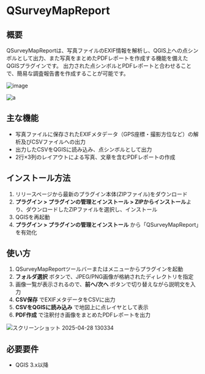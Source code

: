 # QSurveyMapReport
## 概要
QSurveyMapReportは、写真ファイルのEXIF情報を解析し、QGIS上への点シンボルとして出力、また写真をまとめたPDFレポートを作成する機能を備えたQGISプラグインです。
出力された点シンボルとPDFレポートと合わせることで、簡易な調査報告書を作成することが可能です。

![image](https://github.com/user-attachments/assets/c0af08d4-817f-490d-8c3d-1c8448938f36)


![a](https://github.com/user-attachments/assets/e8f72265-1bab-4d23-a822-3ec66d0dd0b3)



## 主な機能
- 写真ファイルに保存されたEXIFメタデータ（GPS座標・撮影方位など）の解析及びCSVファイルへの出力
- 出力したCSVをQGISに読み込み、点シンボルとして出力
- 2行×3列のレイアウトによる写真、文章を含むPDFレポートの作成

## インストール方法
1. リリースページから最新のプラグイン本体(ZIPファイル)をダウンロード
2.  **プラグイン > プラグインの管理とインストール > ZIPからインストール**より、ダウンロードしたZIPファイルを選択し、インストール
3. QGISを再起動
4. **プラグイン > プラグインの管理とインストール** から「QSurveyMapReport」を有効化

## 使い方
1. QSurveyMapReportツールバーまたはメニューからプラグインを起動
2. **フォルダ選択** ボタンで、JPEG/PNG画像が格納されたディレクトリを指定
3. 画像一覧が表示されるので、**前へ/次へ** ボタンで切り替えながら説明文を入力
4. **CSV保存** でEXIFメタデータをCSVに出力
5. **CSVをQGISに読み込み** で地図上に点レイヤとして表示
6. **PDF作成** で注釈付き画像をまとめたPDFレポートを出力

![スクリーンショット 2025-04-28 130334](https://github.com/user-attachments/assets/999a6467-b6cd-45b5-9af3-ec75ebf487c1)

## 必要要件
- QGIS 3.x以降


